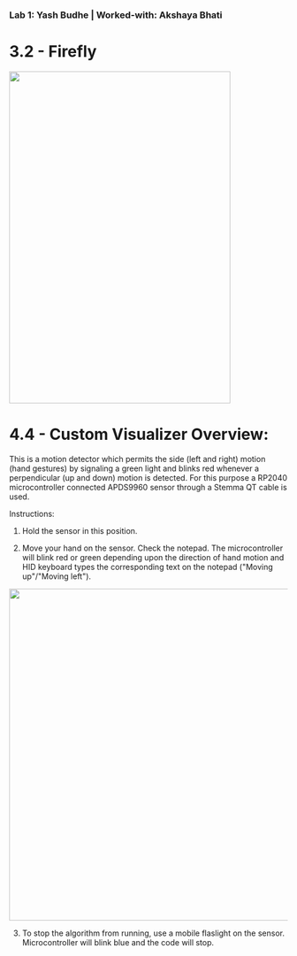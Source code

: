 ### Lab 1: Yash Budhe | Worked-with: Akshaya Bhati

# 3.2 - Firefly

<img src = "Videos/Firefly.gif" width="400" height="600"/>

# 4.4 - Custom Visualizer Overview: 

This is a motion detector which permits the side (left and right) motion (hand gestures) by signaling a green light and blinks red whenever a perpendicular (up and down) motion is detected. For this purpose a RP2040 microcontroller connected APDS9960 sensor through a Stemma QT cable is used. 

Instructions:

1. Hold the sensor in this position. 

2. Move your hand on the sensor. Check the notepad. The microcontroller will blink red or green depending upon the direction of hand motion and HID keyboard types the corresponding text on the notepad ("Moving up"/"Moving left").

<img src = "Videos/Motion detector.gif" width="600" height="600"/>

3. To stop the algorithm from running, use a mobile flaslight on the sensor. Microcontroller will blink blue and the code will stop.



